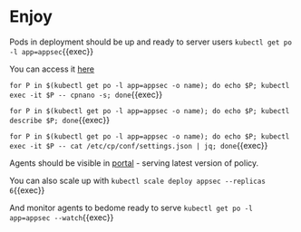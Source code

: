 # Enjoy

Pods in deployment should be up and ready to server users
`kubectl get po -l app=appsec`{{exec}}

You can access it [here]({{TRAFFIC_HOST1_8080}})

`for P in $(kubectl get po -l app=appsec -o name); do echo $P; kubectl exec -it $P -- cpnano -s; done`{{exec}}

`for P in $(kubectl get po -l app=appsec -o name); do echo $P; kubectl describe $P; done`{{exec}}

`for P in $(kubectl get po -l app=appsec -o name); do echo $P; kubectl exec -it $P -- cat /etc/cp/conf/settings.json | jq; done`{{exec}}


Agents should be visible in [portal](https://portal.checkpoint.com/dashboard/appsec#/waf-policy/agents?status=Connected) - serving latest version of policy.

You can also scale up with `kubectl scale deploy appsec --replicas 6`{{exec}}

And monitor agents to bedome ready to serve `kubectl get po -l app=appsec --watch`{{exec}}

